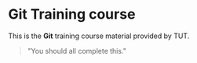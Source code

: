 # Git Training course

This is the **Git** training course material provided by TUT.

> "You should all complete this."